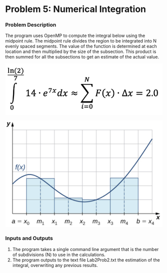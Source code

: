 # Problem 5: Numerical Integration

### Problem Description

The program uses OpenMP to compute the integral below using the midpoint rule. The midpoint rule divides the region to be integrated into N evenly spaced segments. The value of the function is determined at each location and then multiplied by the size of the subsection. This product is then summed for all the subsections to get an estimate of the actual value.

![Problem5](./Problem5.jpg)

![Problem51](./Problem51.jpg)

### Inputs and Outputs

1. The program takes a single command line argument that is the number of subdivisions (N) to use in the calculations.
2. The program outputs to the text file Lab2Prob2.txt the estimation of the integral, overwriting any previous results.
